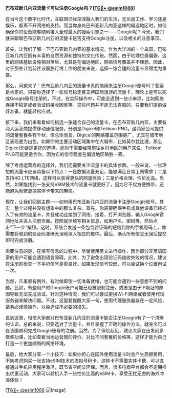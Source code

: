 **巴布亚新几内亚流量卡可以注册Google吗？[[TG💪+ @esim1088](https://t.me/s/esim1088)]**

在当今这个数字化时代，互联网已经深深融入我们的生活，无论是工作、学习还是娱乐，都离不开网络的支持。而当你身处巴布亚新几内亚这样的偏远地区时，如何确保你的设备能够顺利接入全球最大的搜索引擎之一——Google呢？今天，我们就来聊聊巴布亚新几内亚的流量卡是否支持Google注册，以及相关的注意事项。

首先，让我们了解一下巴布亚新几内亚的基本情况。作为大洋洲的一个岛国，巴布亚新几内亚拥有丰富的自然资源和独特的文化传统。然而，由于地理位置偏僻，这里的网络基础设施相对落后，尤其是在偏远地区，网络信号覆盖并不理想。因此，对于那些计划前往该国旅行或工作的朋友来说，选择一张合适的流量卡显得尤为重要。

那么，问题来了：巴布亚新几内亚的流量卡真的能用来注册Google账号吗？答案是肯定的。只要你选择了一张信号稳定且支持国际漫游的流量卡，理论上是可以完成Google账号注册的。不过，在实际操作中，可能会遇到一些小麻烦，比如网络连接不稳定或者验证码接收困难等。这些问题并不是无法克服的，只要我们提前做好准备，就能轻松应对。

接下来，我们来看看如何挑选一张适合自己的流量卡。在巴布亚新几内亚，主要有两大运营商提供移动通信服务，分别是Digicel和Telikom PNG。这两家公司提供的流量套餐各有千秋，但总体而言，Digicel的网络覆盖范围更广，尤其在城市地区表现更为出色。如果你的主要活动区域集中在大城市，比如莫尔兹比港，那么Digicel无疑是更好的选择。而对于需要经常前往乡村地区的用户来说，Telikom PNG可能更适合你，因为它的信号强度在偏远地区略胜一筹。

除了考虑运营商的选择外，我们还需要关注流量卡的具体参数。一般来说，一张理想的流量卡应该具备以下特点：一是数据流量充足，能够满足日常上网需求；二是支持4G LTE网络，这样可以获得更快的网速体验；三是价格合理，性价比高。当然，如果能找到一张支持eSIM技术的流量卡就更好了，因为它不仅方便携带，还能避免频繁更换实体卡带来的麻烦。

现在，让我们回到主题——如何用巴布亚新几内亚的流量卡注册Google账号。其实，整个过程并没有想象中的那么复杂。首先，你需要确保手机或其他设备已经插入了有效的流量卡，并且成功连接到了网络。接着，打开浏览器，输入Google官网地址并进入注册页面。按照提示填写相关信息，如用户名、密码等，然后点击“下一步”按钮。这时，系统会发送一条包含验证码的短信到你的手机号码上，你需要将收到的验证码准确无误地填入相应的框中。最后，确认所有信息无误后提交即可完成注册。

需要注意的是，在填写信息的过程中，尽量使用英文进行操作，因为部分非英语国家的用户可能会遇到语言障碍。此外，为了避免出现验证码接收失败的情况，建议在注册前检查一下手机信号是否良好。如果发现信号较弱，可以尝试换个位置再试一次。

当然，凡事都有例外，有时候即使一切准备就绪，也可能会遇到一些意想不到的问题。比如，有些用户的Google账户可能已经被限制注册，或者是由于IP地址的原因导致无法完成验证。针对这种情况，我们可以尝试更换Wi-Fi网络或者使用代理服务器来解决问题。不过，这里要提醒大家一句，使用代理服务器存在一定风险，请务必谨慎操作，以免造成不必要的损失。

说到这里，相信大家都对巴布亚新几内亚的流量卡能否注册Google有了一个清晰的认识。总的来说，只要选对了流量卡，并且掌握了正确的操作方法，就完全可以在该国顺利完成Google账号的注册。当然，为了保险起见，建议大家在出发前多做些功课，比如查看当地运营商的评价、对比不同套餐的价格等，这样才能为自己打造一个更加顺畅的网络环境。

最后，给大家分享一个小技巧：如果你担心在国外使用流量卡时会产生高额费用，不妨考虑购买一张支持eSIM技术的虚拟号码卡。这种卡不需要实体卡槽，可以直接通过手机应用程序激活，既节省空间又环保。而且，很多电商平台都会不定期推出优惠活动，大家可以趁机入手一张性价比高的eSIM卡，享受无忧无虑的海外冲浪体验！

[[TG💪+ @esim1088](https://t.me/s/esim1088) ![Image](https://i.postimg.cc/4NQfJmqS/Snipaste-2025-05-13-00-14-12.png)]